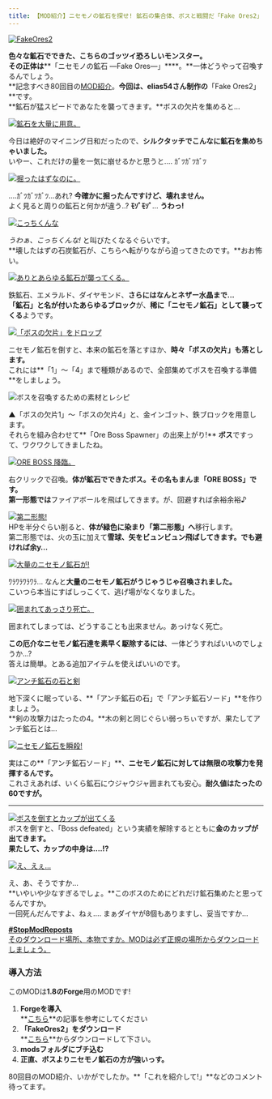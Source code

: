 ```yaml
---
title: 【MOD紹介】ニセモノの鉱石を探せ! 鉱石の集合体、ボスと戦闘だ「Fake Ores2」(1.8対応)
---
```


[![FakeOres2](https://cdn-ak.f.st-hatena.com/images/fotolife/s/sasigume/20210208/20210208140445.png)](#5/4/5435a1de.png "FakeOres2")

**色々な鉱石でできた、こちらのゴッツイ恐ろしいモンスター。**  
**その正体は****「ニセモノの鉱石 ―Fake Ores―」****。**一体どうやって召喚するんでしょう。  
**記念すべき80回目の[MOD紹介](/cat_1177175/)。**今回は、elias54さん制作の**「Fake Ores2」**です。  
**鉱石が猛スピードであなたを襲ってきます。**ボスの欠片を集めると…

[![鉱石を大量に用意。](https://cdn-ak.f.st-hatena.com/images/fotolife/s/sasigume/20210208/20210208164833.png)](#e/6/e6677aca.png "鉱石を大量に用意。")

今日は絶好のマイニング日和だったので、**シルクタッチでこんなに鉱石を集めちゃいました。**  
いやー、これだけの量を一気に崩せるかと思うと…. ｶﾞﾂｶﾞﾂｶﾞﾂ

[![掘ったはずなのに。](https://cdn-ak.f.st-hatena.com/images/fotolife/s/sasigume/20210208/20210208160732.png)](#c/7/c7fbd5b0.png "掘ったはずなのに。")

….ｶﾞﾂｶﾞﾂｶﾞﾂ…あれ? **今確かに掘ったんですけど、壊れません。**  
よく見ると周りの鉱石と何かが違う..? **ﾓｿﾞﾓｿﾞ**… **うわっ!**

[![こっちくんな](https://cdn-ak.f.st-hatena.com/images/fotolife/s/sasigume/20210208/20210208151403.png)](#9/4/941a00fb.png "こっちくんな")

_うわぁ、こっちくんな!_ と叫びたくなるぐらいです。  
**壊したはずの石炭鉱石が、こちらへ転がりながら迫ってきたのです。**おお怖い。

[![ありとあらゆる鉱石が襲ってくる。](https://cdn-ak.f.st-hatena.com/images/fotolife/s/sasigume/20210208/20210208134817.png)](#4/4/44cfac57.png "ありとあらゆる鉱石が襲ってくる。")

鉄鉱石、エメラルド、ダイヤモンド、**さらにはなんとネザー水晶まで…**  
**「鉱石」と名が付いたあらゆるブロック**が、**稀に「ニセモノ鉱石」として襲ってくる**ようです。

[![「ボスの欠片」をドロップ](https://cdn-ak.f.st-hatena.com/images/fotolife/s/sasigume/20210208/20210208152100.png)](#9/b/9b601941.png "「ボスの欠片」をドロップ")

ニセモノ鉱石を倒すと、本来の鉱石を落とすほか、**時々「ボスの欠片」も落とします。**  
これには**「1」～「4」まで種類があるので、全部集めてボスを召喚する準備**をしましょう。

![ボスを召喚するための素材とレシピ](https://cdn-ak.f.st-hatena.com/images/fotolife/s/sasigume/20210208/20210208145803.jpg)

▲「ボスの欠片1」～「ボスの欠片4」と、金インゴット、鉄ブロックを用意します。  
それらを組み合わせて**「Ore Boss Spawner」の出来上がり!** **ボス**ですって、ワクワクしてきましたね。

[![ORE BOSS 降臨。](https://cdn-ak.f.st-hatena.com/images/fotolife/s/sasigume/20210208/20210208144129.png)](#7/5/750e3fc0.png "ORE BOSS 降臨。")

右クリックで召喚。**体が鉱石でできたボス。その名もまんま「ORE BOSS」です。**  
**第一形態では**ファイアボールを飛ばしてきます。が、回避すれば余裕余裕♪

[![第二形態!](https://www.napoan.com/wp-content/uploads/imgs/b/b/bbad60b0.png)](#b/b/bbad60b0.png "第二形態!")  
HPを半分ぐらい削ると、**体が緑色に染まり「第二形態」へ**移行します。  
第二形態では、火の玉に加えて**雪球、矢をビュンビュン飛ばしてきます。でも避ければ余y…**

[![大量のニセモノ鉱石が!](https://cdn-ak.f.st-hatena.com/images/fotolife/s/sasigume/20210208/20210208175159.png)](#f/0/f05639ab.png "大量のニセモノ鉱石が!")

ﾜﾗﾜﾗﾜﾗﾜﾗ… なんと**大量のニセモノ鉱石がうじゃうじゃ召喚されました。**  
こいつら本当にすばしっこくて、逃げ場がなくなりました。

[![囲まれてあっさり死亡。](https://cdn-ak.f.st-hatena.com/images/fotolife/s/sasigume/20210208/20210208164637.png)](#e/4/e4760fb2.png "囲まれてあっさり死亡。")

囲まれてしまっては、どうすることも出来ません。あっけなく死亡。

**この厄介なニセモノ鉱石達を素早く駆除するには**、一体どうすればいいのでしょうか…?  
答えは簡単。とある追加アイテムを使えばいいのです。

[![アンチ鉱石の石と剣](https://cdn-ak.f.st-hatena.com/images/fotolife/s/sasigume/20210208/20210208154055.png)](#a/d/addd1093.png "アンチ鉱石の石と剣")

地下深くに眠っている、**「アンチ鉱石の石」で「アンチ鉱石ソード」**を作りましょう。  
**剣の攻撃力はたったの4。**木の剣と同じぐらい弱っちぃですが、果たしてアンチ鉱石とは…

[![ニセモノ鉱石を瞬殺!](https://cdn-ak.f.st-hatena.com/images/fotolife/s/sasigume/20210208/20210208160847.png)](#c/9/c98592f9.png "ニセモノ鉱石を瞬殺!")

実はこの**「アンチ鉱石ソード」**、**ニセモノ鉱石に対しては無限の攻撃力を発揮するんです。**  
これさえあれば、いくら鉱石にウジャウジャ囲まれても安心。**耐久値はたったの60ですが。**

---

[![ボスを倒すとカップが出てくる](https://cdn-ak.f.st-hatena.com/images/fotolife/s/sasigume/20210208/20210208153438.png)](#a/7/a743be23.png "ボスを倒すとカップが出てくる")  
ボスを倒すと、「Boss defeated」という実績を解除するとともに**金のカップが出てきます。**  
**果たして、カップの中身は….!?**

[![え、えぇ...](https://cdn-ak.f.st-hatena.com/images/fotolife/s/sasigume/20210208/20210208142305.png)](#6/4/64d64196.png "え、えぇ...")

え、あ、そうですか…   
**いやいや少なすぎるでしょ。**このボスのためにどれだけ鉱石集めたと思ってるんですか。  
一回死んだんですよ、ねぇ…. まぁダイヤが8個もありますし、妥当ですか…

[**#StopModReposts**  
そのダウンロード場所、本物ですか。MODは必ず正規の場所からダウンロードしましょう。](https://www.napoan.com/stop-mod-reposts/)

### 導入方法

このMODは**1.8のForge**用のMODです!

1.  **Forgeを導入**  
    **[こちら](/new-way-to-install-mod/#forge-inst)**の記事を参考にしてください
2.  **「FakeOres2」をダウンロード**  
    **[こちら](http://www.minecraftforum.net/forums/mapping-and-modding/minecraft-mods/2461487-fake-ores2-now-available-for-minecraft-1-8 "「FakeOres2」のダウンロード")**からダウンロードして下さい。
3.  **modsフォルダにブチ込む** 
4.  **正直、ボスよりニセモノ鉱石の方が強いっす。**

80回目のMOD紹介、いかがでしたか。**「これを紹介して!」**などのコメント待ってます。
